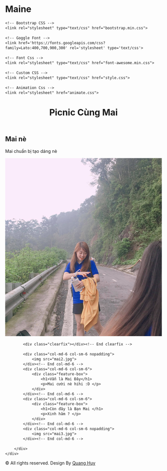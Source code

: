 # Maine
<!DOCTYPE html>
<!--
	Rocket Internet by TEMPLATE STOCK
	templatestock.co @templatestock
	Released for free under the Creative Commons Attribution 3.0 license (templated.co/license)
-->

<html>
<head>
	<title>Mai Nè </title>

	<!-- Bootstrap CSS -->
	<link rel="stylesheet" type="text/css" href="bootstrap.min.css">

	<!-- Goggle Font -->
	<link href='https://fonts.googleapis.com/css?family=Lato:400,700,900,300' rel='stylesheet' type='text/css'>

	<!-- Font Css -->
	<link rel="stylesheet" type="text/css" href="font-awesome.min.css">

	<!-- Custom CSS -->
	<link rel="stylesheet" type="text/css" href="style.css">

	<!-- Animation Css -->
	<link rel="stylesheet" href="animate.css">

</head>
<body>
<header>
	<div id="homeFullScreen">
		<div class="header-text">
			<h1>Picnic Cùng Mai</h1>
			<div class="vertical-line"></div>
			<!-- <p>
				LOREM IPSUM DOLOR SIT AMET NULLAM CONSEQUAT 
				<br />
				INTERDUM VIVAMUS DONCE SED LIBERO.
			</p> -->
		</div><!-- End HeaderText -->
	</div><!-- End homeFullScreen -->
</header><!-- End Header -->

<!-- Feature -->

<section class="feature">
	<div class="container">
		<div class="row">
			<div class="col-md-6 col-sm-6">
				<div class="feature-box">
					<h1>Mai nè </h1>
					<p>Mai chuẩn bị tạo dáng nè </p>
				</div>
			</div><!-- End col-md-6 -->
			<div class="col-md-6 col-sm-6 nopadding">
				<img src="mai1.jpg">
			</div><!-- End col-md-6 -->

			<div class="clearfix"></div><!-- End clearfix -->

			<div class="col-md-6 col-sm-6 nopadding">
				<img src="mai2.jpg">
			</div><!-- End col-md-6 -->
			<div class="col-md-6 col-sm-6">
				<div class="feature-box">
					<h1>Vẫn là Mai Đây</h1>
					<p>Mai cười nè hihi :D </p>
				</div>
			</div><!-- End col-md-6 -->
			<div class="col-md-6 col-sm-6">
				<div class="feature-box">
					<h1>Còn đây là Bạn Mai </h1>
					<p>Xinh hăm ? </p>
				</div>
			</div><!-- End col-md-6 -->
			<div class="col-md-6 col-sm-6 nopadding">
				<img src="mai3.jpg">
			</div><!-- End col-md-6 -->

		</div>
	</div>
<footer>	
	<span class="copyright">&#169; All rights reserved. Design By <a href="https://www.facebook.com/quanhhiu3009/">Quang Huy</a></span>
</footer>
	



<!-- Main JS -->
<script type="text/javascript" src="jquery-main.js"></script>

<!-- Bootstrap JS -->
<script type="text/javascript" src="bootstrap.min.js"></script>

<!-- Animation JS -->
<script type="text/javascript" src="wow.min.js"></script>

<!-- Custom JS -->
<script type="text/javascript" src="custom.js"></script>


</body>
</html>
